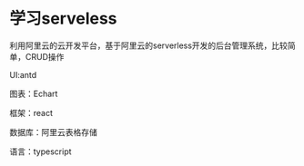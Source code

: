 # 学习serveless

利用阿里云的云开发平台，基于阿里云的serverless开发的后台管理系统，比较简单，CRUD操作

UI:antd

图表：Echart

框架：react

数据库：阿里云表格存储

语言：typescript
